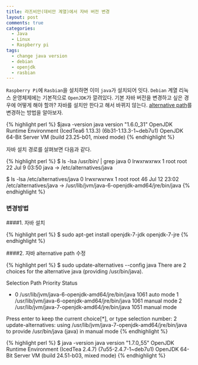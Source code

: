 ```yaml
---
title: 라즈비안(데비안 계열)에서 자바 버전 변경
layout: post
comments: true
categories: 
  - Java
  - Linux
  - Raspberry pi
tags: 
  - change java version
  - debian
  - openjdk
  - rasbian
---
```


`Raspberry Pi`에 `Rasbian`을 설치하면 이미 `java`가 설치되어 잇다. `Debian` 계열 리눅스 운영체제에는 기본적으로 `OpenJDK`가 깔려있다. 
기본 자바 버전을 변경하고 싶은 경우에 어떻게 해야 할까?
자바를 설치만 한다고 해서 바뀌지 않는다.
[alternative path](http://www.debian-administration.org/article/91/Using_the_Debian_alternatives_system)를 변경하는 방법을 알아보자.

{% highlight perl %}
$java -version
java version "1.6.0_31"
OpenJDK Runtime Environment (IcedTea6 1.13.3) (6b31-1.13.3-1~deb7u1)
OpenJDK 64-Bit Server VM (build 23.25-b01, mixed mode)
{% endhighlight %}

자바 설치 경로를 살펴보면 다음과 같다.

{% highlight perl %}
$ ls -lsa /usr/bin/ | grep java
0 lrwxrwxrwx  1 root   root    22 Jul  9 03:50 java -> /etc/alternatives/java
 
$ ls -lsa /etc/alternatives/java
0 lrwxrwxrwx 1 root root 46 Jul 12 23:02  /etc/alternatives/java -> /usr/lib/jvm/java-6-openjdk-amd64/jre/bin/java
{% endhighlight %} 


### 변경방법

####1. 자바 설치

{% highlight perl %}
$ sudo apt-get install openjdk-7-jdk openjdk-7-jre
{% endhighlight %} 

####2. 자바 alternative path 수정

{% highlight perl %}
$ sudo update-alternatives --config java
There are 2 choices for the alternative java (providing /usr/bin/java).
 
  Selection    Path                                            Priority   Status

* 0            /usr/lib/jvm/java-6-openjdk-amd64/jre/bin/java   1061      auto mode
  1            /usr/lib/jvm/java-6-openjdk-amd64/jre/bin/java   1061      manual mode
  2            /usr/lib/jvm/java-7-openjdk-amd64/jre/bin/java   1051      manual mode
 
Press enter to keep the current choice[*], or type selection number: 2
update-alternatives: using /usr/lib/jvm/java-7-openjdk-amd64/jre/bin/java 
	to provide /usr/bin/java (java) in manual mode
{% endhighlight %} 


{% highlight perl %}
$ java -version
java version "1.7.0_55"
OpenJDK Runtime Environment (IcedTea 2.4.7) (7u55-2.4.7-1~deb7u1)
OpenJDK 64-Bit Server VM (build 24.51-b03, mixed mode)
{% endhighlight %}